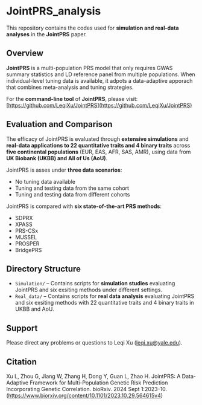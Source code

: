 # JointPRS_analysis  
This repository contains the codes used for **simulation and real-data analyses** in the **JointPRS** paper.  

## Overview  
**JointPRS** is a multi-population PRS model that only requires GWAS summary statistics and LD reference panel from multiple populations. When individual-level tuning data is available, it adpots a data-adaptive apporach that combines meta-analysis and tuning strategies.

For the **command-line tool** of **JointPRS**, please visit: [https://github.com/LeqiXu/JointPRS](https://github.com/LeqiXu/JointPRS)

## Evaluation and Comparison  
The efficacy of JointPRS is evaluated through **extensive simulations** and **real-data applications to 22 quantitative traits and 4 binary traits** across **five continental populations** (EUR, EAS, AFR, SAS, AMR), using data from **UK Biobank (UKBB) and All of Us (AoU)**.  

JointPRS is asses under **three data scenarios**:  
- No tuning data available
- Tuning and testing data from the same cohort
- Tuning and testing data from different cohorts  

JointPRS is compared with **six state-of-the-art PRS methods**:  
- SDPRX  
- XPASS  
- PRS-CSx  
- MUSSEL  
- PROSPER  
- BridgePRS

## Directory Structure  
- `Simulation/` – Contains scripts for **simulation studies** evaluating JointPRS and six exsiting methods under different settings.  
- `Real_data/` – Contains scripts for **real data analysis** evaluating JointPRS and six exsiting methods with 22 quantitative traits and 4 binary traits in UKBB and AoU.  

## Support
Please direct any problems or questions to Leqi Xu (leqi.xu@yale.edu).

## Citation  
Xu L, Zhou G, Jiang W, Zhang H, Dong Y, Guan L, Zhao H. JointPRS: A Data-Adaptive Framework for Multi-Population Genetic Risk Prediction Incorporating Genetic Correlation. bioRxiv. 2024 Sept 1:2023-10. (https://www.biorxiv.org/content/10.1101/2023.10.29.564615v4)
